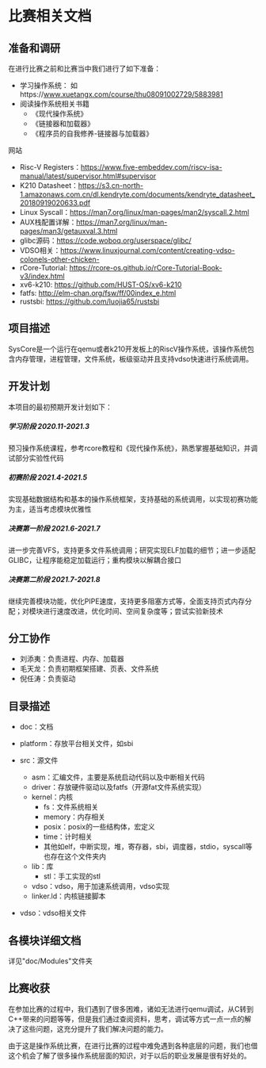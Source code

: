 # 比赛相关文档

## 准备和调研

在进行比赛之前和比赛当中我们进行了如下准备：

- 学习操作系统： 如https://www.xuetangx.com/course/thu08091002729/5883981
- 阅读操作系统相关书籍
  - 《现代操作系统》
  - 《链接器和加载器》
  - 《程序员的自我修养-链接器与加载器》

网站

* Risc-V Registers：https://www.five-embeddev.com/riscv-isa-manual/latest/supervisor.html#supervisor
* K210 Datasheet：https://s3.cn-north-1.amazonaws.com.cn/dl.kendryte.com/documents/kendryte_datasheet_20180919020633.pdf
* Linux Syscall：https://man7.org/linux/man-pages/man2/syscall.2.html
* AUX栈配置详解：https://man7.org/linux/man-pages/man3/getauxval.3.html
* glibc源码：https://code.woboq.org/userspace/glibc/
* VDSO相关：https://www.linuxjournal.com/content/creating-vdso-colonels-other-chicken- 
* rCore-Tutorial: https://rcore-os.github.io/rCore-Tutorial-Book-v3/index.html
* xv6-k210: https://github.com/HUST-OS/xv6-k210
* fatfs: http://elm-chan.org/fsw/ff/00index_e.html
* rustsbi: https://github.com/luojia65/rustsbi

## 项目描述

SysCore是一个运行在qemu或者k210开发板上的RiscV操作系统，该操作系统包含内存管理，进程管理，文件系统，板级驱动并且支持vdso快速进行系统调用。

## 开发计划

本项目的最初预期开发计划如下：

##### 学习阶段 2020.11-2021.3

预习操作系统课程，参考rcore教程和《现代操作系统》，熟悉掌握基础知识，并调试部分实验性代码

##### 初赛阶段 2021.4-2021.5

实现基础数据结构和基本的操作系统框架，支持基础的系统调用，以实现初赛功能为主，适当考虑模块优雅性

##### 决赛第一阶段 2021.6-2021.7

进一步完善VFS，支持更多文件系统调用；研究实现ELF加载的细节；进一步适配GLIBC，让程序能稳定加载运行；重构模块以解耦合接口

##### 决赛第二阶段 2021.7-2021.8

继续完善模块功能，优化PIPE速度，支持更多阻塞方式等，全面支持页式内存分配；对模块进行速度改进，优化时间、空间复杂度等；尝试实验新技术

## 分工协作

* 刘添夷：负责进程、内存、加载器
* 毛天龙：负责初期框架搭建、页表、文件系统
* 倪任涛：负责驱动

## 目录描述

* doc：文档

* platform：存放平台相关文件，如sbi

* src：源文件
  * asm：汇编文件，主要是系统启动代码以及中断相关代码
  * driver：存放硬件驱动以及fatfs（开源fat文件系统实现）
  * kernel：内核
    * fs：文件系统相关
    * memory：内存相关
    * posix：posix的一些结构体，宏定义
    * time：计时相关
    * 其他如elf，中断实现，堆，寄存器，sbi，调度器，stdio，syscall等也存在这个文件夹内
  * lib：库
    * stl：手工实现的stl
  * vdso：vdso，用于加速系统调用，vdso实现
  * linker.ld：内核链接脚本
  
* vdso：vdso相关文件

## 各模块详细文档

详见"doc/Modules"文件夹


## 比赛收获

在参加比赛的过程中，我们遇到了很多困难，诸如无法进行qemu调试，从C转到C++带来的问题等等，但是我们通过查阅资料，思考，调试等方式一点一点的解决了这些问题，这充分提升了我们解决问题的能力。

由于这是操作系统比赛，在进行比赛的过程中难免遇到各种底层的问题，我们也借这个机会了解了很多操作系统层面的知识，对于以后的职业发展是很有好处的。

